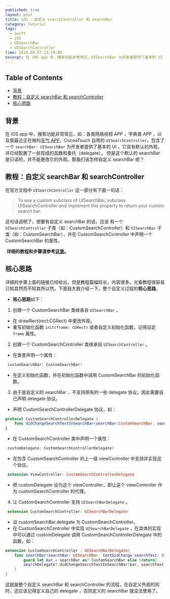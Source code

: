 ```yaml
---
published: true
layout: post
title: iOS ：自定义 searchController 和 searchBar
category: Tutorial
tags: 
  - swift
  - iOS
  - UISearchBar
  - UISearchController
time: 2016.09.07 13:19:00
excerpt: 在 iOS app 中，搜索功能非常常见，UISearchBar 为开发者提供了基本的 UI ，它具有默认的外观，并已经配置了一些现成的函数和委托（delegate）。但是这个默认的 searchBar 是只读的，并不能更改它的外观。那我们该怎样自定义 searchBar 呢？
---
```


<!-- lsw toc mark1. Do not remove this comment so that lsw_toc can update TOC correctly. -->

## Table of Contents
- [背景](#1)
- [教程：自定义 searchBar 和 searchController](#2)
- [核心思路](#3)

<!-- lsw toc mark2. Do not remove this comment so that lsw_toc can update TOC correctly. -->

## <a id="1"></a>背景

在 iOS app 中，搜索功能非常常见，如：各类网络视频 APP ，字典类 APP ，以及我最近正在做的[天气 APP](https://github.com/LinShiwei/WeatherDemo)。CocoaTouch 自带的 `UISearchController`，包含了一个 `searchBar: UISearchBar` 为开发者提供了基本的 UI ，它具有默认的外观，并已经配置了一些现成的函数和委托（delegate）。
但是这个默认的 searchBar 是只读的，并不能更改它的外观。那我们该怎样自定义 searchBar 呢？

## <a id="2"></a>教程：自定义 searchBar 和 searchController

在官方文档中 `UISearchController` 这一部分有下面一句话：

> To use a custom subclass of UISearchBar, subclass UISearchController and implement this property to return your custom search bar.

这句话说明了，想要有自定义 searchBar 的话，应该 有一个 `UISearchController` 子类（如：CustomSearchController）和 `UISearchBar` 子类（如：CustomSearchBar），并在 CustomSearchController 中声明一个 CustomSearchBar 的属性。

 **详细的教程和步骤请参考[这里](http://www.appcoda.com/custom-search-bar-tutorial/)。**

## <a id="3"></a>核心思路

详细的步骤上面的链接已经给出，但是教程篇幅较长，内容很多。光看教程很容易只知其然而不知其所以然。下面我大致介绍一下，整个自定义过程的**核心思路**。

- **核心思路**如下：

1. 创建一个 CustomSearchBar 类继承自 `UISearchBar` 。
 - 在 drawRect(rect:CGRect) 中更改外观。
 - 重写初始化函数 `init(frame: CGRect)` 或者自定义初始化函数，记得设定 `frame` 属性。

2. 创建一个 CustomSearchController 类继承自 `UISearchController` 。
 - 在类里声明一个属性：

```swift
 customSearchBar: CustomSearchBar!
```
 
 - 在定义初始化函数，并在初始化函数中调用 CustomSearchBar 的初始化函数。

3. 由于是自定义的 searchBar ，不支持原有的一些 delegate 协议。因此需要自己声明 delegate 协议。
 - 声明 CustomSearchControllerDelegate 协议，如：
 
```swift
protocol CustomSearchControllerDelegate {
    func didChangeSearchTextInSearchBar(searchBar:CustomSearchBar, searchText:String)
} 
```
 
 - 在 CustomSearchController 类中声明一个属性：
 
```swift
 customDelegate: CustomSearchControllerDelegate?
```
 
 - 在包含 CustomSearchController 的上一级 viewController 中支持并实现这个协议。
 
```swift
 extension ViewController: CustomSearchControllerDelegate
```
 
 - 把 customDelegate 设为这个 viewController，即让这个 viewController 作为 customSearchController 的代理。 

4. 让 CustomSearchController 支持 `UISearchBarDelegate` 。
  
```swift
 extension CustomSearchController: UISearchBarDelegate
```

 - 设 customSearchBar.delegate 为 CustomSearchController。
 - 在 CustomSearchController 中实现 `UISearchBarDelegate` ，在具体的实现中可以通过 customDelegate 调用 CustomSearchControllerDelegate 中的函数，如：
  
```swift
extension CustomSearchController : UISearchBarDelegate{
    func searchBar(searchBar: UISearchBar, textDidChange searchText: String) {
        guard let bar = searchBar as? CustomSearchBar else {return}
        searchDelegate?.didChangeSearchTextInSearchBar(bar, searchText: searchText)
    }
}  
```

这就是整个自定义 searchBar 和 searchController 的流程，在自定义外观的同时，还应该记得定义自己的 delegate ，否则定义的 searchBar 就没法使用了。


